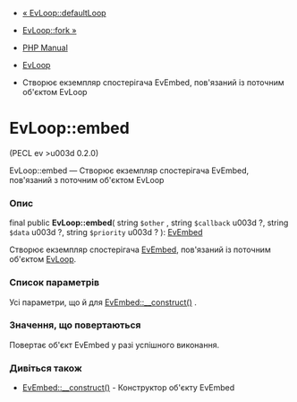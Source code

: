 - [« EvLoop::defaultLoop](evloop.defaultloop.md)
- [EvLoop::fork »](evloop.fork.md)

- [PHP Manual](index.md)
- [EvLoop](class.evloop.md)
- Створює екземпляр спостерігача EvEmbed, пов'язаний із поточним об'єктом
EvLoop

# EvLoop::embed

(PECL ev \>u003d 0.2.0)

EvLoop::embed — Створює екземпляр спостерігача EvEmbed, пов'язаний з
поточним об'єктом EvLoop

### Опис

final public **EvLoop::embed**(
string `$other` ,
string `$callback` u003d ?,
string `$data` u003d ?,
string `$priority` u003d ?
): [EvEmbed](class.evembed.md)

Створює екземпляр спостерігача [EvEmbed](class.evembed.md), пов'язаний із
поточним об'єктом [EvLoop](class.evloop.md).

### Список параметрів

Усі параметри, що й для
[EvEmbed::\_\_construct()](evembed.construct.md) .

### Значення, що повертаються

Повертає об'єкт EvEmbed у разі успішного виконання.

### Дивіться також

- [EvEmbed::\_\_construct()](evembed.construct.md) - Конструктор
об'єкту EvEmbed
